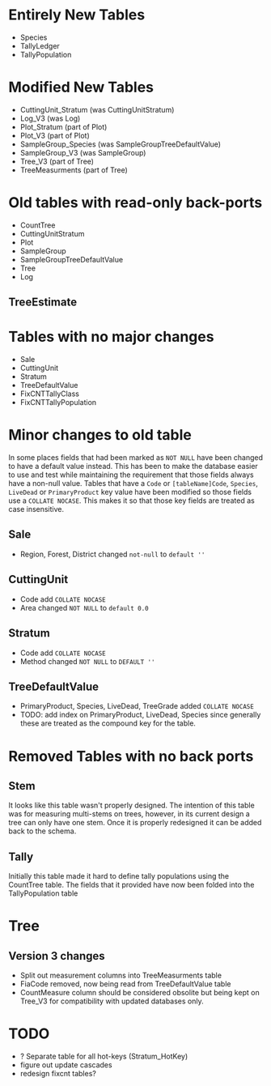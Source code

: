 # Entirely New Tables 
 - Species
 - TallyLedger
 - TallyPopulation
 
# Modified New Tables
 - CuttingUnit_Stratum (was CuttingUnitStratum)
 - Log_V3 (was Log)
 - Plot_Stratum (part of Plot)
 - Plot_V3 (part of Plot)
 - SampleGroup_Species (was SampleGroupTreeDefaultValue)
 - SampleGroup_V3 (was SampleGroup)
 - Tree_V3 (part of Tree)
 - TreeMeasurments (part of Tree) 

# Old tables with read-only back-ports
 - CountTree
 - CuttingUnitStratum
 - Plot
 - SampleGroup
 - SampleGroupTreeDefaultValue
 - Tree
 - Log

## TreeEstimate

# Tables with no major changes
 - Sale
 - CuttingUnit
 - Stratum 
 - TreeDefaultValue 
 - FixCNTTallyClass
 - FixCNTTallyPopulation

# Minor changes to old table
In some places fields that had been marked as `NOT NULL` have been changed to have a default value instead. This has been to make the database easier to use and test while maintaining the requirement that those fields always have a non-null value. 
Tables that have a `Code` or `[tableName]Code`, `Species`, `LiveDead` or `PrimaryProduct` key value have been modified so those fields use a `COLLATE NOCASE`. This makes it so that those key fields are treated as case insensitive. 

## Sale
 - Region, Forest, District changed `not-null` to `default ''`
 
## CuttingUnit
 - Code add `COLLATE NOCASE`
 - Area changed `NOT NULL` to `default 0.0`
 
## Stratum 
 - Code add `COLLATE NOCASE` 
 - Method changed `NOT NULL` to `DEFAULT ''`
 
## TreeDefaultValue 
 - PrimaryProduct, Species, LiveDead, TreeGrade added `COLLATE NOCASE`
 - TODO: add index on PrimaryProduct, LiveDead, Species since generally these are treated as the compound key for the table. 

# Removed Tables with no back ports
## Stem
It looks like this table wasn't properly designed. The intention of this table was for measuring multi-stems on trees, however, in its current design a tree can only have one stem. Once it is properly redesigned it can be added back to the schema.   

## Tally 
Initially this table made it hard to define tally populations using the CountTree table. The fields that it provided have now been folded into the TallyPopulation table



# Tree 

## Version 3 changes
 - Split out measurement columns into TreeMeasurments table 
 - FiaCode removed, now being read from TreeDefaultValue table
 - CountMeasure column should be considered obsolite but being kept on Tree_V3 for compatibility with updated databases only. 

# TODO 
- ? Separate table for all hot-keys (Stratum_HotKey) 
- figure out update cascades 
- redesign fixcnt tables?
